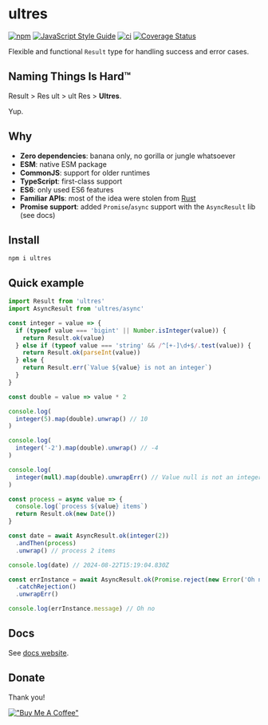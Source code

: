 # ultres

[![npm](https://img.shields.io/npm/v/ultres)](https://www.npmjs.com/package/ultres)
[![JavaScript Style Guide](https://img.shields.io/badge/code_style-standard-brightgreen.svg)](https://standardjs.com)
[![ci](https://github.com/greguz/ultres/actions/workflows/ci.yaml/badge.svg)](https://github.com/greguz/ultres/actions/workflows/ci.yaml)
[![Coverage Status](https://coveralls.io/repos/github/greguz/ultres/badge.svg?branch=master)](https://coveralls.io/github/greguz/ultres?branch=master)

Flexible and functional `Result` type for handling success and error cases.

## Naming Things Is Hard™

Result > Res ult > ult Res > **Ultres**.

Yup.

## Why

- **Zero dependencies**: banana only, no gorilla or jungle whatsoever
- **ESM**: native ESM package
- **CommonJS**: support for older runtimes
- **TypeScript**: first-class support
- **ES6**: only used ES6 features
- **Familiar APIs**: most of the idea were stolen from [Rust](https://doc.rust-lang.org/std/result/)
- **Promise support**: added `Promise`/`async` support with the `AsyncResult` lib (see docs)

## Install

```
npm i ultres
```

## Quick example

```javascript
import Result from 'ultres'
import AsyncResult from 'ultres/async'

const integer = value => {
  if (typeof value === 'bigint' || Number.isInteger(value)) {
    return Result.ok(value)
  } else if (typeof value === 'string' && /^[+-]\d+$/.test(value)) {
    return Result.ok(parseInt(value))
  } else {
    return Result.err(`Value ${value} is not an integer`)
  }
}

const double = value => value * 2

console.log(
  integer(5).map(double).unwrap() // 10
)

console.log(
  integer('-2').map(double).unwrap() // -4
)

console.log(
  integer(null).map(double).unwrapErr() // Value null is not an integer
)

const process = async value => {
  console.log(`process ${value} items`)
  return Result.ok(new Date())
}

const date = await AsyncResult.ok(integer(2))
  .andThen(process)
  .unwrap() // process 2 items

console.log(date) // 2024-08-22T15:19:04.830Z

const errInstance = await AsyncResult.ok(Promise.reject(new Error('Oh no')))
  .catchRejection()
  .unwrapErr()

console.log(errInstance.message) // Oh no
```

## Docs

See [docs website](https://greguz.github.io/ultres/).

## Donate

Thank you!

[!["Buy Me A Coffee"](https://www.buymeacoffee.com/assets/img/custom_images/orange_img.png)](https://www.buymeacoffee.com/greguz)
